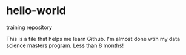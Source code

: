 # hello-world
training repository

This is a file that helps me learn Github. I'm almost done wtih my data science masters program. Less than 8 months!

